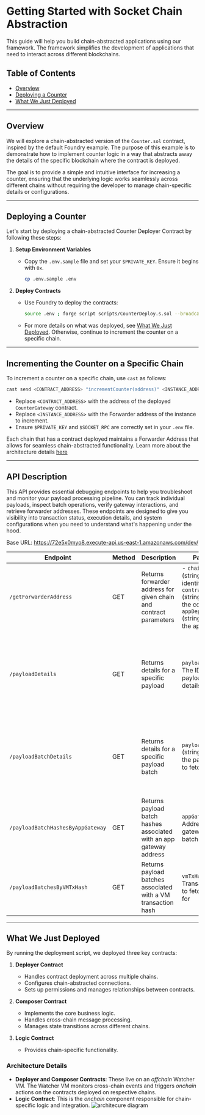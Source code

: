 # Getting Started with Socket Chain Abstraction

This guide will help you build chain-abstracted applications using our framework. The framework simplifies the development of applications that need to interact across different blockchains.

## Table of Contents

- [Overview](#overview)
- [Deploying a Counter](#deploying-a-counter)
- [What We Just Deployed](#what-we-just-deployed)

---

## Overview

We will explore a chain-abstracted version of the `Counter.sol` contract, inspired by the default Foundry example. The purpose of this example is to demonstrate how to implement counter logic in a way that abstracts away the details of the specific blockchain where the contract is deployed.

The goal is to provide a simple and intuitive interface for increasing a counter, ensuring that the underlying logic works seamlessly across different chains without requiring the developer to manage chain-specific details or configurations.

---

## Deploying a Counter

Let's start by deploying a chain-abstracted Counter Deployer Contract by following these steps:

1. **Setup Environment Variables**
   - Copy the `.env.sample` file and set your `$PRIVATE_KEY`. Ensure it begins with `0x`.
     ```bash
     cp .env.sample .env
     ```

2. **Deploy Contracts**
   - Use Foundry to deploy the contracts:
     ```bash
     source .env ; forge script scripts/CounterDeploy.s.sol --broadcast --rpc-url $SOCKET_RPC --verify
     ```
   - For more details on what was deployed, see [What We Just Deployed](#what-we-just-deployed). Otherwise, continue to increment the counter on a specific chain.

---

## Incrementing the Counter on a Specific Chain

To increment a counter on a specific chain, use `cast` as follows:

```bash
cast send <CONTRACT_ADDRESS> "incrementCounter(address)" <INSTANCE_ADDRESS> --private-key <PRIVATE_KEY> --rpc-url <SOCKET_RPC>
```

- Replace `<CONTRACT_ADDRESS>` with the address of the deployed `CounterGateway` contract.
- Replace `<INSTANCE_ADDRESS>` with the Forwarder address of the instance to increment.
- Ensure `$PRIVATE_KEY` and `$SOCKET_RPC` are correctly set in your `.env` file.

Each chain that has a contract deployed maintains a Forwarder Address that allows for seamless chain-abstracted functionality. Learn more about the architecture details [here](#architecture-details)

---

## API Description

This API provides essential debugging endpoints to help you troubleshoot and monitor your payload processing pipeline. You can track individual payloads, inspect batch operations, verify gateway interactions, and retrieve forwarder addresses. These endpoints are designed to give you visibility into transaction status, execution details, and system configurations when you need to understand what's happening under the hood.

Base URL: https://72e5x0myo8.execute-api.us-east-1.amazonaws.com/dev/

| **Endpoint** | **Method** | **Description** | **Parameters** | **Returns** |
|----------|---------|-------------|------------|---------|
| `/getForwarderAddress` | GET | Returns forwarder address for given chain and contract parameters | - `chainSlug` (string): Chain identifier - `contractName` (string): Name of the contract - `appDeployerAddress` (string): Address of the app deployer | Forwarder address for the specified parameters |
| `/payloadDetails` | GET | Returns details for a specific payload | `payloadId` (string): The ID of the payload to fetch details for | Object containing payload details including status, transaction hashes, and execution data |
| `/payloadBatchDetails` | GET | Returns details for a specific payload batch | `payloadBatchHash` (string): Hash of the payload batch to fetch details for | Object containing batch details including contained payloads, fees, and auction status |
| `/payloadBatchHashesByAppGateway` | GET | Returns payload batch hashes associated with an app gateway address | `appGateway` (string): Address of the app gateway to fetch batches for | Array of payload batch hashes |
| `/payloadBatchesByVMTxHash` | GET | Returns payload batches associated with a VM transaction hash | `vmTxHash` (string): Transaction hash to fetch batches for | Array of payload batch details |

---

## What We Just Deployed

By running the deployment script, we deployed three key contracts:

1. **Deployer Contract**
   - Handles contract deployment across multiple chains.
   - Configures chain-abstracted connections.
   - Sets up permissions and manages relationships between contracts.

2. **Composer Contract**
   - Implements the core business logic.
   - Handles cross-chain message processing.
   - Manages state transitions across different chains.

3. **Logic Contract**
   - Provides chain-specific functionality.

### Architecture Details

- **Deployer and Composer Contracts**: These live on an *offchain* Watcher VM. The Watcher VM monitors cross-chain events and triggers *onchain* actions on the contracts deployed on respective chains.
- **Logic Contract**: This is the *onchain* component responsible for chain-specific logic and integration.
![architecure diagram](images/architecture)

